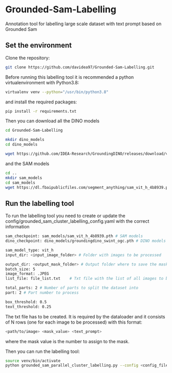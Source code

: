 # Grounded-Sam-Labelling
Annotation tool for labelling large scale dataset with text prompt based on Grounded Sam

## Set the environment
Clone the repository:
```bash
git clone https://github.com/davidea97/Grounded-Sam-Labelling.git
```

Before running this labelling tool it is recommended a python virtualenvironment with Python3.8:
```bash
virtualenv venv --python="/usr/bin/python3.8"
```

and install the required packages:
```bash
pip install -r requirements.txt
```

Then you can download all the DINO models
```bash
cd Grounded-Sam-Labelling

mkdir dino_models
cd dino_models

wget https://github.com/IDEA-Research/GroundingDINO/releases/download/v0.1.0-alpha/groundingdino_swint_ogc.pth
```
and the SAM models
```bash
cd ..
mkdir sam_models
cd sam_models
wget https://dl.fbaipublicfiles.com/segment_anything/sam_vit_h_4b8939.pth
```

## Run the labelling tool
To run the labelling tool you need to create or update the config/grounded_sam_cluster_labelling_config.yaml with the correct information

```bash
sam_checkpoint: sam_models/sam_vit_h_4b8939.pth # SAM models
dino_checkpoint: dino_models/groundingdino_swint_ogc.pth # DINO models

sam_model_type: vit_h
input_dir: <input_image_folder> # Folder with images to be processed

output_dir: <output_mask_folder> # Output folder where to save the masks
batch_size: 5
image_format: .JPEG
list_file: file_list.txt    # Txt file with the list of all images to be processed (required by the dataloader)

total_parts: 2 # Number of parts to split the dataset into
part: 2 # Part number to process

box_threshold: 0.5
text_threshold: 0.25
```

The txt file has to be created. It is required by the dataloader and it consists of N rows (one for each image to be processed) with this format:

```bash
<path/to/image> <mask_value> <text_prompt>
```

where the mask value is the number to assign to the mask.

Then you can run the labelling tool:
```bash
source venv/bin/activate
python grounded_sam_parallel_cluster_labelling.py --config <config_file>
```